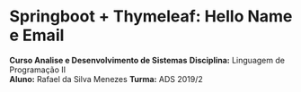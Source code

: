 # Springboot + Thymeleaf: Hello Name e Email

__Curso Analise e Desenvolvimento de Sistemas__
__Disciplina:__ Linguagem de Programação II  
__Aluno:__ Rafael da Silva Menezes  __Turma:__ ADS 2019/2